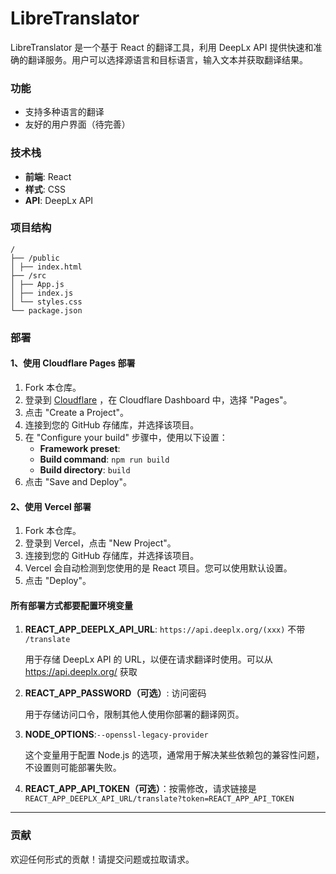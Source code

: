 # LibreTranslator

LibreTranslator 是一个基于 React 的翻译工具，利用 DeepLx API 提供快速和准确的翻译服务。用户可以选择源语言和目标语言，输入文本并获取翻译结果。

### 功能

- 支持多种语言的翻译
- 友好的用户界面（待完善）

### 技术栈

- **前端**: React
- **样式**: CSS
- **API**: DeepLx API

### 项目结构
```
/
├── /public
│ ├── index.html
├── /src
│ ├── App.js
│ ├── index.js
│ └── styles.css
└── package.json
```
### 部署

#### 1、使用 Cloudflare Pages 部署

1. Fork 本仓库。
2. 登录到 [Cloudflare](https://www.cloudflare.com/) ，在 Cloudflare Dashboard 中，选择 "Pages"。
3. 点击 "Create a Project"。
4. 连接到您的 GitHub 存储库，并选择该项目。
5. 在 "Configure your build" 步骤中，使用以下设置：
   - **Framework preset**: 
   - **Build command**: `npm run build`
   - **Build directory**: `build`
6. 点击 "Save and Deploy"。

#### 2、使用 Vercel 部署

1. Fork 本仓库。
2. 登录到 Vercel，点击 "New Project"。
3. 连接到您的 GitHub 存储库，并选择该项目。
4. Vercel 会自动检测到您使用的是 React 项目。您可以使用默认设置。
5. 点击 "Deploy"。

#### 所有部署方式都要配置环境变量

1. **REACT_APP_DEEPLX_API_URL**: `https://api.deeplx.org/(xxx)`  不带 `/translate`

   用于存储 DeepLx API 的 URL，以便在请求翻译时使用。可以从 https://api.deeplx.org/ 获取

2. **REACT_APP_PASSWORD（可选）**: 访问密码

   用于存储访问口令，限制其他人使用你部署的翻译网页。

3. **NODE_OPTIONS**:`--openssl-legacy-provider`   

   这个变量用于配置 Node.js 的选项，通常用于解决某些依赖包的兼容性问题，不设置则可能部署失败。
   
4. **REACT_APP_API_TOKEN（可选）**：按需修改，请求链接是 `REACT_APP_DEEPLX_API_URL/translate?token=REACT_APP_API_TOKEN`

---

### 贡献

欢迎任何形式的贡献！请提交问题或拉取请求。
